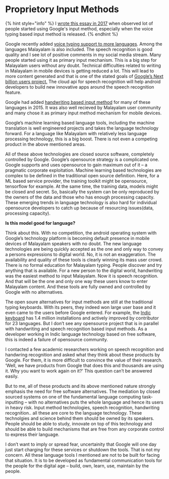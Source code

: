 # Proprietory Input Methods

{% hint style="info" %}
I [wrote this essay in 2017](https://thottingal.in/blog/2017/08/16/your-language-your-pen/) when observed lot of people started using Google's input method, especially when the voice typing based input method is released.
{% endhint %}

Google recently added [voice typing support to more languages](https://www.blog.google/products/search/type-less-talk-more/). Among the languages Malayalam is also included. The speech recognition is good quality and I see lot of positive comments in my social media stream. Many people started using it as primary input mechanism. This is a big step for Malayalam users without any doubt. Technical difficulties related to writing in Malayalam in mobile devices is getting reduced a lot. This will lead to more content generated and that is one of the stated goals of [Google’s Next billion users project.](https://venturebeat.com/2016/09/27/google-india-all-in/) The cloud api for speech recognition will help android developers to build new innovative apps around the speech recognition feature.

Google had added [handwriting based input method](https://research.googleblog.com/2015/04/google-handwriting-input-in-82.html) for many of these languages in 2015. It was also well recieved by Malayalam user community and many chose it as primary input method mechanism for mobile devices.

Google’s machine learning based language tools, including the machine translation is well engineered projects and takes the language technology forward. For a language like Malayalam with relatively less language processing technology, this is a big boost. There is not even a competing product in the above mentioned areas.

All of these above technologies are closed source software, completely controlled by Google. Google’s opensource strategy is a complicated one. Google supports and uses opensource to gain maximum out of it – a pragmatic corporate exploitation. Machine learning based technologies are complex to be defined in the traditional open source definition. Here, for a ML based service provider, the training toolkit might be opensource, tensorflow for example. At the same time, the training data, models might be closed and secret. So, basically the system can be only reproduced by the owners of the data and those who has enough processing capacity. These emerging trends in language technology is also hard for individual opensource developers to catch up because of resourcing issues\(data, processing capacity\).

**Is this model good for language?**

Think about this. With no competition, the android operating system with Google’s technology platform is becoming default presence in mobile devices of Malayalam speakers with no doubt. The new language technologies are being quickly accepted as the one and only way to convey a persons expressions to digital world. No, it is not an exaggeration. The availability and quality of these tools is clearly winning its mass user crowd. There is no formal education for Malayalam typing. People discover and try anything that is available. For a new person to the digital world, handwriting was the easiest method to input Malayalam. Now it is speech recognition. And that will be the one and only one way these users know to enter Malayalam content. And these tools are fully owned and controlled by Google with no alternatives.

The open soure alternatives for input methods are still at the traditional typing keyboards. With its peers, they indeed won large user base and it even came to the users before Google entered. For example, the [Indic keyboard](https://play.google.com/store/apps/details?id=org.smc.inputmethod.indic) has 1.4 million installations and actively improved by contributor for 23 languages. But I don’t see any opensource project that is in parallel with handwriting and speech recognition based input methods. As a developer working in Indic language technology based on free software, this is indeed a failure of opensource community.

I contacted a few academic researchers working on speech recognition and handwring recognition and asked what they think about these products by Google. For them, it is more difficult to convince the value of their research. ‘Well, we have products from Google that does this and thousands are using it. Why you want to work again on it?’ This question can’t be answered easily.

But to me, all of these products and its above mentioned nature strongly emphasis the need for free software alternatives. The mediation by closed sourced systems on one of the fundamental language computing task- inputting – with no alternatives puts the whole language and hence its users in heavy risk. Input method technologies, speech recognition, handwriting recognition.. all these are core to the language technology. These technolgies and science behind them should be owned by its speakers. People should be able to study, innovate on top of this technology and should be able to build mechanisms that are free from any corporate control to express their language.

I don’t want to imply or spread fear, uncertainity that Google will one day just start charging for these services or shutdown the tools. That is not my concern. All these language tools I mentioned are not to be built for facing that situation. It is to be developed as fundamental communication tools for the people for the digital age – build, own, learn, use, maintain by the people.

